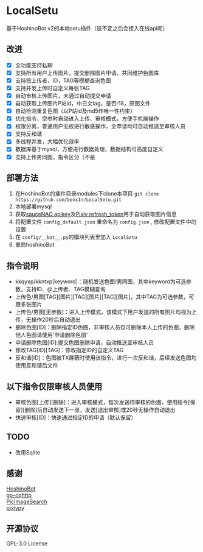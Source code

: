# LocalSetu

基于HoshinoBot v2的本地setu插件（说不定之后会接入在线api呢）

## 改进

- [x] 全功能支持私聊
- [x] 支持所有用户上传图片，提交删除图片申请，共同维护色图库
- [x] 支持按上传者，ID，TAG等模糊查询色图
- [x] 支持并发上传时自定义每张TAG
- [x] 自动审核上传图片，未通过自动提交申请
- [x] 自动获取上传图片P站id，中日文tag，是否r18，原图文件
- [x] 自动检测重复色图（以P站id及md5作唯一性约束）
- [x] 优化指令，空参时自动进入上传、审核模式，方便手机端操作
- [x] 权限分离，普通用户无权进行敏感操作，全申请均可自动推送至审核人员
- [x] 支持反和谐
- [x] 多线程并发，大幅优化效率
- [x] 数据库基于mysql，方便进行数据处理，数据结构可高度自定义
- [x] 支持上传男同图，指令区分（不是

## 部署方法

1. 在HoshinoBot的插件目录modules下clone本项目 `git clone https://github.com/benx1n/LocalSetu.git`
2. 本地部署mysql
3. 获取[sauceNAO apikey](https://saucenao.com/)及[Pixiv refresh_token](https://gist.github.com/upbit/6edda27cb1644e94183291109b8a5fde)用于自动获取图片信息
4. 将配置文件 `config_default.json` 重命名为 `config.json` , 修改配置文件中的设置
5. 在 `config/__bot__.py`的模块列表里加入 `LocalSetu`
6. 重启hoshinoBot

## 指令说明

- kkqyxp/kkntxp[keyword]：随机发送色图/男同图，其中keyword为可选参数，支持ID、@上传者、TAG模糊查询
- 上传色/男图[TAG][图片][TAG][图片][TAG][图片]，其中TAG为可选参数，可跟多张图片
- 上传色/男图[无参数]：进入上传模式，该模式下用户发送的所有图片均视为上传，无操作20秒后自动退出
- 删除色图[ID]：删除指定ID色图，非审核人员仅可删除本人上传的色图，删除他人色图请使用'申请删除色图'
- 申请删除色图[ID]:提交色图删除申请，自动推送至审核人员
- 修改TAG[ID][TAG]：修改指定ID的自定义TAG
- 反和谐[ID]：色图被TX屏蔽时使用该指令，进行一次反和谐，后续发送色图均使用反和谐后文件

## 以下指令仅限审核人员使用

- 审核色图[上传][删除]：进入审核模式，每次发送待审核的色图，使用指令[保留][删除]后自动发送下一张，发送[退出审核]或20秒无操作自动退出
- 快速审核[ID]：快速通过指定ID的申请（默认保留）

## TODO

- 改用Sqlite

## 感谢

[HoshinoBot](https://github.com/Ice-Cirno/HoshinoBot)<br>
[go-cqhttp](https://github.com/Mrs4s/go-cqhttp)<br>
[PicImageSearch](https://github.com/kitUIN/PicImageSearch)<br>
[pixivpy](https://github.com/upbit/pixivpy)<br>

## 开源协议

GPL-3.0 License
